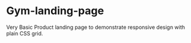 # Gym-landing-page
Very Basic Product landing page to demonstrate responsive design with plain CSS grid.
